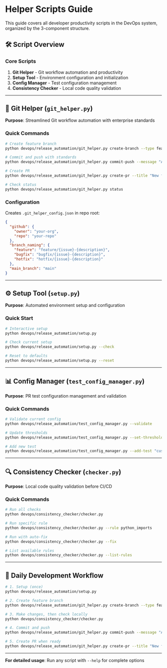 # Helper Scripts Guide

This guide covers all developer productivity scripts in the DevOps system, organized by the 3-component structure.

## 🛠️ Script Overview

### Core Scripts
1. **Git Helper** - Git workflow automation and productivity
2. **Setup Tool** - Environment configuration and initialization  
3. **Config Manager** - Test configuration management
4. **Consistency Checker** - Local code quality validation

---

## 🔧 Git Helper (`git_helper.py`)

**Purpose**: Streamlined Git workflow automation with enterprise standards

### Quick Commands
```bash
# Create feature branch
python devops/release_automation/git_helper.py create-branch --type feature --issue 123

# Commit and push with standards
python devops/release_automation/git_helper.py commit-push --message "Add feature"

# Create PR
python devops/release_automation/git_helper.py create-pr --title "New feature"

# Check status
python devops/release_automation/git_helper.py status
```

### Configuration
Creates `.git_helper_config.json` in repo root:
```json
{
  "github": {
    "owner": "your-org",
    "repo": "your-repo"
  },
  "branch_naming": {
    "feature": "feature/{issue}-{description}",
    "bugfix": "bugfix/{issue}-{description}",
    "hotfix": "hotfix/{issue}-{description}"
  },
  "main_branch": "main"
}
```

---

## ⚙️ Setup Tool (`setup.py`)

**Purpose**: Automated environment setup and configuration

### Quick Start
```bash
# Interactive setup
python devops/release_automation/setup.py

# Check current setup
python devops/release_automation/setup.py --check

# Reset to defaults
python devops/release_automation/setup.py --reset
```

---

## 📊 Config Manager (`test_config_manager.py`)

**Purpose**: PR test configuration management and validation

### Quick Commands
```bash
# Validate current config
python devops/release_automation/test_config_manager.py --validate

# Update thresholds
python devops/release_automation/test_config_manager.py --set-threshold auto_merge 90

# Add new test
python devops/release_automation/test_config_manager.py --add-test "custom_security_check:15"
```

---

## 🔍 Consistency Checker (`checker.py`)

**Purpose**: Local code quality validation before CI/CD

### Quick Commands
```bash
# Run all checks
python devops/consistency_checker/checker.py

# Run specific rule
python devops/consistency_checker/checker.py --rule python_imports

# Run with auto-fix
python devops/consistency_checker/checker.py --fix

# List available rules
python devops/consistency_checker/checker.py --list-rules
```

---

## 🔄 Daily Development Workflow

```bash
# 1. Setup (once)
python devops/release_automation/setup.py

# 2. Create feature branch
python devops/release_automation/git_helper.py create-branch --type feature --issue 123

# 3. Make changes, then check locally
python devops/consistency_checker/checker.py

# 4. Commit and push
python devops/release_automation/git_helper.py commit-push --message "Add feature"

# 5. Create PR when ready
python devops/release_automation/git_helper.py create-pr --title "New feature"
```

---

**For detailed usage**: Run any script with `--help` for complete options

